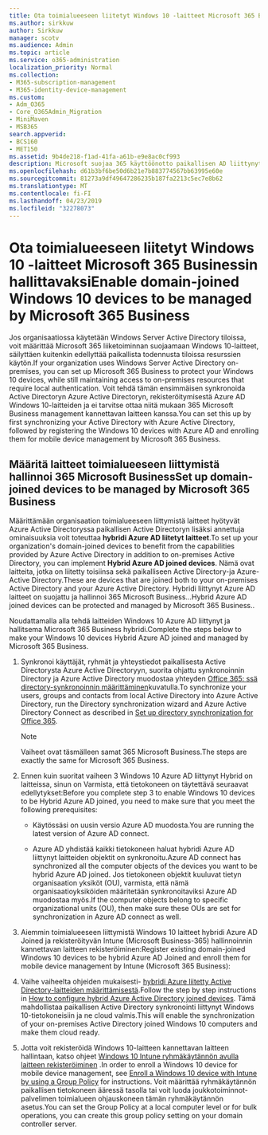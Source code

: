 ```yaml
---
title: Ota toimialueeseen liitetyt Windows 10 -laitteet Microsoft 365 Businessin hallittavaksi
ms.author: sirkkuw
author: Sirkkuw
manager: scotv
ms.audience: Admin
ms.topic: article
ms.service: o365-administration
localization_priority: Normal
ms.collection:
- M365-subscription-management
- M365-identity-device-management
ms.custom:
- Adm_O365
- Core_O365Admin_Migration
- MiniMaven
- MSB365
search.appverid:
- BCS160
- MET150
ms.assetid: 9b4de218-f1ad-41fa-a61b-e9e8ac0cf993
description: Microsoft suojaa 365 käyttöönotto paikallisen AD liittynyt Windows 10-laitteita.
ms.openlocfilehash: d61b3bf6be50d6b21e7b883774567bb63995e60e
ms.sourcegitcommit: 81273a9df49647286235b187fa2213c5ec7e8b62
ms.translationtype: MT
ms.contentlocale: fi-FI
ms.lasthandoff: 04/23/2019
ms.locfileid: "32278073"
---
```

# <a name="enable-domain-joined-windows-10-devices-to-be-managed-by-microsoft-365-business"></a><span data-ttu-id="16ed2-103">Ota toimialueeseen liitetyt Windows 10 -laitteet Microsoft 365 Businessin hallittavaksi</span><span class="sxs-lookup"><span data-stu-id="16ed2-103">Enable domain-joined Windows 10 devices to be managed by Microsoft 365 Business</span></span>

<span data-ttu-id="16ed2-104">Jos organisaatiossa käytetään Windows Server Active Directory tiloissa, voit määrittää Microsoft 365 liiketoiminnan suojaamaan Windows 10-laitteet, säilyttäen kuitenkin edellyttää paikallista todennusta tiloissa resurssien käytön.</span><span class="sxs-lookup"><span data-stu-id="16ed2-104">If your organization uses Windows Server Active Directory on-premises, you can set up Microsoft 365 Business to protect your Windows 10 devices, while still maintaining access to on-premises resources that require local authentication.</span></span> <span data-ttu-id="16ed2-105">Voit tehdä tämän ensimmäisen synkronoida Active Directoryn Azure Active Directoryn, rekisteröitymisestä Azure AD Windows 10-laitteiden ja ei tarvitse ottaa niitä mukaan 365 Microsoft Business management kannettavan laitteen kanssa.</span><span class="sxs-lookup"><span data-stu-id="16ed2-105">You can set this up by first synchronizing your Active Directory with Azure Active Directory, followed by registering the Windows 10 devices with Azure AD and enrolling them for mobile device management by Microsoft 365 Business.</span></span>
  
## <a name="set-up-domain-joined-devices-to-be-managed-by-microsoft-365-business"></a><span data-ttu-id="16ed2-106">Määritä laitteet toimialueeseen liittymistä hallinnoi 365 Microsoft Business</span><span class="sxs-lookup"><span data-stu-id="16ed2-106">Set up domain-joined devices to be managed by Microsoft 365 Business</span></span>

<span data-ttu-id="16ed2-107">Määrittämään organisaation toimialueeseen liittymistä laitteet hyötyvät Azure Active Directoryssa paikallisen Active Directoryn lisäksi annettuja ominaisuuksia voit toteuttaa **hybridi Azure AD liitetyt laitteet**.</span><span class="sxs-lookup"><span data-stu-id="16ed2-107">To set up your organization's domain-joined devices to benefit from the capabilities provided by Azure Active Directory in addition to on-premises Active Directory, you can implement **Hybrid Azure AD joined devices**.</span></span> <span data-ttu-id="16ed2-108">Nämä ovat laitteita, jotka on liitetty toisiinsa sekä paikalliseen Active Directory-ja Azure-Active Directory.</span><span class="sxs-lookup"><span data-stu-id="16ed2-108">These are devices that are joined both to your on-premises Active Directory and your Azure Active Directory.</span></span> <span data-ttu-id="16ed2-109">Hybridi liittynyt Azure AD laitteet on suojattu ja hallinnoi 365 Microsoft Business...</span><span class="sxs-lookup"><span data-stu-id="16ed2-109">Hybrid Azure AD joined devices can be protected and managed by Microsoft 365 Business..</span></span> 
  
<span data-ttu-id="16ed2-110">Noudattamalla alla tehdä laitteiden Windows 10 Azure AD liittynyt ja hallitsema Microsoft 365 Business hybridi.</span><span class="sxs-lookup"><span data-stu-id="16ed2-110">Complete the steps below to make your Windows 10 devices Hybrid Azure AD joined and managed by Microsoft 365 Business.</span></span>
  
1. <span data-ttu-id="16ed2-111">Synkronoi käyttäjät, ryhmät ja yhteystiedot paikallisesta Active Directorysta Azure Active Directoryyn, suorita ohjattu synkronoinnin Directory ja Azure Active Directory muodostaa yhteyden [Office 365: ssä directory-synkronoinnin määrittäminen](https://support.office.com/article/1b3b5318-6977-42ed-b5c7-96fa74b08846)kuvatulla.</span><span class="sxs-lookup"><span data-stu-id="16ed2-111">To synchronize your users, groups and contacts from local Active Directory into Azure Active Directory, run the Directory synchronization wizard and Azure Active Directory Connect as described in [Set up directory synchronization for Office 365](https://support.office.com/article/1b3b5318-6977-42ed-b5c7-96fa74b08846).</span></span>
    
    > [!NOTE]
    > <span data-ttu-id="16ed2-112">Vaiheet ovat täsmälleen samat 365 Microsoft Business.</span><span class="sxs-lookup"><span data-stu-id="16ed2-112">The steps are exactly the same for Microsoft 365 Business.</span></span> 
  
2. <span data-ttu-id="16ed2-113">Ennen kuin suoritat vaiheen 3 Windows 10 Azure AD liittynyt Hybrid on laitteissa, sinun on Varmista, että tietokoneen on täytettävä seuraavat edellytykset:</span><span class="sxs-lookup"><span data-stu-id="16ed2-113">Before you complete step 3 to enable Windows 10 devices to be Hybrid Azure AD joined, you need to make sure that you meet the following prerequisites:</span></span>
    
   - <span data-ttu-id="16ed2-114">Käytössäsi on uusin versio Azure AD muodosta.</span><span class="sxs-lookup"><span data-stu-id="16ed2-114">You are running the latest version of Azure AD connect.</span></span>
    
   - <span data-ttu-id="16ed2-115">Azure AD yhdistää kaikki tietokoneen haluat hybridi Azure AD liittynyt laitteiden objektit on synkronoitu.</span><span class="sxs-lookup"><span data-stu-id="16ed2-115">Azure AD connect has synchronized all the computer objects of the devices you want to be hybrid Azure AD joined.</span></span> <span data-ttu-id="16ed2-116">Jos tietokoneen objektit kuuluvat tietyn organisaation yksiköt (OU), varmista, että nämä organisaatioyksiköiden määritetään synkronoitaviksi Azure AD muodostaa myös.</span><span class="sxs-lookup"><span data-stu-id="16ed2-116">If the computer objects belong to specific organizational units (OU), then make sure these OUs are set for synchronization in Azure AD connect as well.</span></span>
    
3. <span data-ttu-id="16ed2-117">Aiemmin toimialueeseen liittymistä Windows 10 laitteet hybridi Azure AD Joined ja rekisteröityvän Intune (Microsoft Business-365) hallinnoinnin kannettavan laitteen rekisteröiminen:</span><span class="sxs-lookup"><span data-stu-id="16ed2-117">Register existing domain-joined Windows 10 devices to be hybrid Azure AD Joined and enroll them for mobile device management by Intune (Microsoft 365 Business):</span></span>
    
4. <span data-ttu-id="16ed2-118">Vaihe vaiheelta ohjeiden mukaisesti- [hybridi Azure liitetty Active Directory-laitteiden määrittämisestä](https://go.microsoft.com/fwlink/p/?linkid=872870).</span><span class="sxs-lookup"><span data-stu-id="16ed2-118">Follow the step by step instructions in [How to configure hybrid Azure Active Directory joined devices](https://go.microsoft.com/fwlink/p/?linkid=872870).</span></span> <span data-ttu-id="16ed2-119">Tämä mahdollistaa paikallisen Active Directory synkronointi liittynyt Windows 10-tietokoneisiin ja ne cloud valmis.</span><span class="sxs-lookup"><span data-stu-id="16ed2-119">This will enable the synchronization of your on-premises Active Directory joined Windows 10 computers and make them cloud ready.</span></span>
    
5. <span data-ttu-id="16ed2-120">Jotta voit rekisteröidä Windows 10-laitteen kannettavan laitteen hallintaan, katso ohjeet [Windows 10 Intune ryhmäkäytännön avulla laitteen rekisteröiminen](https://go.microsoft.com/fwlink/p/?linkid=872871) .</span><span class="sxs-lookup"><span data-stu-id="16ed2-120">In order to enroll a Windows 10 device for mobile device management, see [Enroll a Windows 10 device with Intune by using a Group Policy](https://go.microsoft.com/fwlink/p/?linkid=872871) for instructions.</span></span> <span data-ttu-id="16ed2-121">Voit määrittää ryhmäkäytännön paikallisen tietokoneen ääressä tasolla tai voit luoda joukkotoiminnot-palvelimen toimialueen ohjauskoneen tämän ryhmäkäytännön asetus.</span><span class="sxs-lookup"><span data-stu-id="16ed2-121">You can set the Group Policy at a local computer level or for bulk operations, you can create this group policy setting on your domain controller server.</span></span> 
    

